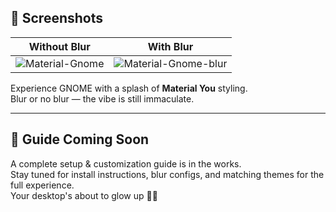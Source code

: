 ## 📸 Screenshots

| Without Blur | With Blur |
|--------------|-----------|
| ![Material-Gnome](https://github.com/user-attachments/assets/4cb167e9-866d-4d7d-9c2b-ee20d5e5beba) | ![Material-Gnome-blur](https://github.com/user-attachments/assets/51cdee13-cfdf-4bb4-becf-bef8899eef46) |

Experience GNOME with a splash of **Material You** styling.  
Blur or no blur — the vibe is still immaculate.

---

## 🚧 Guide Coming Soon

A complete setup & customization guide is in the works.  
Stay tuned for install instructions, blur configs, and matching themes for the full experience.  
Your desktop's about to glow up 🔧✨
